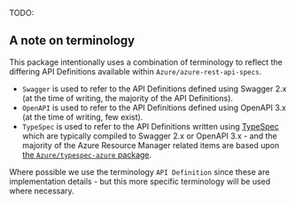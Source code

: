 TODO:

## A note on terminology

This package intentionally uses a combination of terminology to reflect the differing API Definitions available within `Azure/azure-rest-api-specs`.

* `Swagger` is used to refer to the API Definitions defined using Swagger 2.x (at the time of writing, the majority of the API Definitions).
* `OpenAPI` is used to refer to the API Definitions defined using OpenAPI 3.x (at the time of writing, few exist).
* `TypeSpec` is used to refer to the API Definitions written using [TypeSpec](https://github.com/Microsoft/typespec) which are typically compiled to Swagger 2.x or OpenAPI 3.x - and the majority of the Azure Resource Manager related items are based upon [the `Azure/typespec-azure` package](https://github.com/Azure/typespec-azure). 

Where possible we use the terminology `API Definition` since these are implementation details - but this more specific terminology will be used where necessary.
